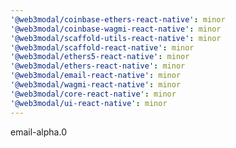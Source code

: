 ```yaml
---
'@web3modal/coinbase-ethers-react-native': minor
'@web3modal/coinbase-wagmi-react-native': minor
'@web3modal/scaffold-utils-react-native': minor
'@web3modal/scaffold-react-native': minor
'@web3modal/ethers5-react-native': minor
'@web3modal/ethers-react-native': minor
'@web3modal/email-react-native': minor
'@web3modal/wagmi-react-native': minor
'@web3modal/core-react-native': minor
'@web3modal/ui-react-native': minor
---
```


email-alpha.0
